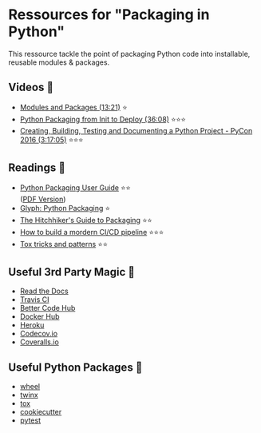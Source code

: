 # Ressources for "Packaging in Python"
This ressource tackle the point of packaging Python code into installable, reusable modules & packages.

## Videos :movie_camera:
- [Modules and Packages (13:21)](https://www.youtube.com/watch?v=aJeb1j_dlOA) :star:
- [Python Packaging from Init to Deploy (36:08)](https://www.youtube.com/watch?v=4fzAMdLKC5k) :star::star::star:
- [Creating, Building, Testing and Documenting a Python Project - PyCon 2016 (3:17:05)](https://www.youtube.com/watch?v=SUt3wT43AeM) :star::star::star:

## Readings :notebook:
- [Python Packaging User Guide](https://packaging.python.org) :star::star:
<br> ([PDF Version](https://media.readthedocs.org/pdf/python-packaging-user-guide/latest/python-packaging-user-guide.pdf))
- [Glyph: Python Packaging](https://glyph.twistedmatrix.com/2016/08/python-packaging.html) :star:
- [The Hitchhiker's Guide to Packaging](http://the-hitchhikers-guide-to-packaging.readthedocs.io/en/latest/quickstart.html) :star::star:
- [How to build a mordern CI/CD pipeline](https://medium.com/bettercode/how-to-build-a-modern-ci-cd-pipeline-5faa01891a5b) :star::star::star:
- [Tox tricks and patterns](https://blog.ionelmc.ro/2015/04/14/tox-tricks-and-patterns/) :star::star:

## Useful 3rd Party Magic :crystal_ball:
- [Read the Docs](https://readthedocs.org)
- [Travis CI](https://travis-ci.org)
- [Better Code Hub](https://bettercodehub.com)
- [Docker Hub](https://hub.docker.com)
- [Heroku](https://www.heroku.com)
- [Codecov.io](https://codecov.io)
- [Coveralls.io](https://coveralls.io)

## Useful Python Packages :rocket:
- [wheel](http://pythonwheels.com)
- [twinx](https://pypi.python.org/pypi/twine)
- [tox](https://tox.readthedocs.io/en/latest/)
- [cookiecutter](https://github.com/audreyr/cookiecutter)
- [pytest](https://docs.pytest.org/en/latest/contents.html)

